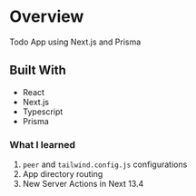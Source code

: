 # Overview
Todo App using Next.js and Prisma

## Built With
- React
- Next.js
- Typescript
- Prisma

### What I learned
1. `peer` and `tailwind.config.js` configurations
2. App directory routing
3. New Server Actions in Next 13.4